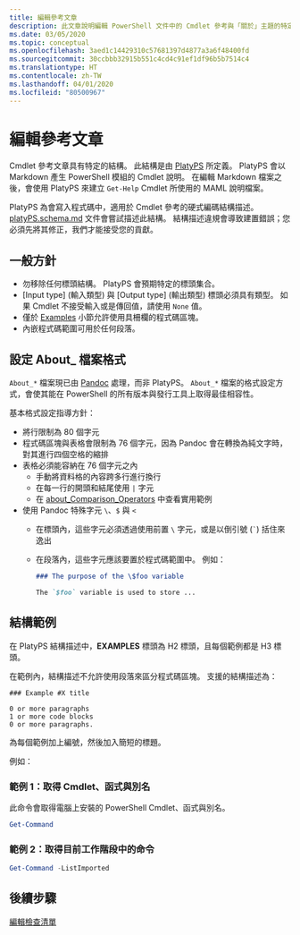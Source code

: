 ```yaml
---
title: 編輯參考文章
description: 此文章說明編輯 PowerShell 文件中的 Cmdlet 參考與「關於」主題的特定需求。
ms.date: 03/05/2020
ms.topic: conceptual
ms.openlocfilehash: 3aed1c14429310c57681397d4877a3a6f48400fd
ms.sourcegitcommit: 30ccbbb32915b551c4cd4c91ef1df96b5b7514c4
ms.translationtype: HT
ms.contentlocale: zh-TW
ms.lasthandoff: 04/01/2020
ms.locfileid: "80500967"
---
```

# <a name="editing-reference-articles"></a>編輯參考文章

Cmdlet 參考文章具有特定的結構。 此結構是由 [PlatyPS][] 所定義。
PlatyPS 會以 Markdown 產生 PowerShell 模組的 Cmdlet 說明。 在編輯 Markdown 檔案之後，會使用 PlatyPS 來建立 `Get-Help` Cmdlet 所使用的 MAML 說明檔案。

PlatyPS 為會寫入程式碼中，適用於 Cmdlet 參考的硬式編碼結構描述。 [platyPS.schema.md][] 文件會嘗試描述此結構。 結構描述違規會導致建置錯誤；您必須先將其修正，我們才能接受您的貢獻。

## <a name="general-guidelines"></a>一般方針

- 勿移除任何標頭結構。 PlatyPS 會預期特定的標頭集合。
- [Input type]  \(輸入類型\) 與 [Output type]  \(輸出類型\) 標頭必須具有類型。 如果 Cmdlet 不接受輸入或是傳回值，請使用 `None` 值。
- 僅於 [Examples](#structuring-examples) 小節允許使用具柵欄的程式碼區塊。
- 內嵌程式碼範圍可用於任何段落。

## <a name="formatting-about_-files"></a>設定 About_ 檔案格式

`About_*` 檔案現已由 [Pandoc][] 處理，而非 PlatyPS。 `About_*` 檔案的格式設定方式，會使其能在 PowerShell 的所有版本與發行工具上取得最佳相容性。

基本格式設定指導方針：

- 將行限制為 80 個字元
- 程式碼區塊與表格會限制為 76 個字元，因為 Pandoc 會在轉換為純文字時，對其進行四個空格的縮排
- 表格必須能容納在 76 個字元之內
  - 手動將資料格的內容跨多行進行換行
  - 在每一行的開頭和結尾使用 `|` 字元
  - 在 [about_Comparison_Operators][about-example] 中查看實用範例
- 使用 Pandoc 特殊字元 `\`、`$` 與 `<`
  - 在標頭內，這些字元必須透過使用前置 `\` 字元，或是以倒引號 (`` ` ``) 括住來逸出
  - 在段落內，這些字元應該要置於程式碼範圍中。 例如：

    ~~~markdown
    ### The purpose of the \$foo variable

    The `$foo` variable is used to store ...
    ~~~

## <a name="structuring-examples"></a>結構範例

在 PlatyPS 結構描述中，**EXAMPLES** 標頭為 H2 標頭，且每個範例都是 H3 標頭。

在範例內，結構描述不允許使用段落來區分程式碼區塊。 支援的結構描述為：

```
### Example #X title

0 or more paragraphs
1 or more code blocks
0 or more paragraphs.
```

為每個範例加上編號，然後加入簡短的標題。

例如：

### <a name="example-1-get-cmdlets-functions-and-aliases"></a>範例 1：取得 Cmdlet、函式與別名

此命令會取得電腦上安裝的 PowerShell Cmdlet、函式與別名。

```powershell
Get-Command
```

### <a name="example-2-get-commands-in-the-current-session"></a>範例 2：取得目前工作階段中的命令

```powershell
Get-Command -ListImported
```

## <a name="next-steps"></a>後續步驟

[編輯檢查清單](editorial-checklist.md)

<!-- link references -->
[PlatyPS]: https://github.com/powershell/platyps
[platyPS.schema.md]: https://github.com/PowerShell/platyPS/blob/master/platyPS.schema.md
[issue1806]: https://github.com/MicrosoftDocs/PowerShell-Docs/issues/1806
[about-example]: /PowerShell/module/Microsoft.PowerShell.Core/About/about_Comparison_Operators
[Pandoc]: https://pandoc.org
